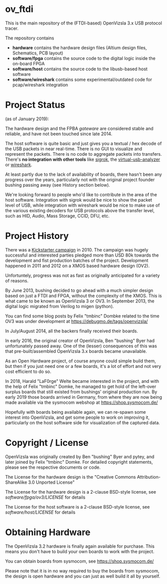 ov_ftdi
=======

This is the main repository of the (FTDI-based) OpenVizsla 3.x USB protocol tracer.

The repository contains

* **hardware** contains the hardware design files (Altium design files, Schematics, PCB layout)
* **software/fpga** contains the source code to the digital logic inside the on-board FPGA
* **software/host** contains the source code to the libusb-based host software
* **software/wireshark** contains some experimental/outdated code for pcap/wireshark integration

Project Status
==============

(as of January 2019):

The hardware design and the FPBA *gateware* are considered stable and reliable,
and have not been touched since late 2014.

The host software is quite basic and just gives you a textual / hex decode of the
USB packets in near real-time.  There is no GUI to visualize and represent the
packets.  There is no code to aggregate packets into transfers.  There's **no
integration with other tools** like [sigrok](https://sigrok.org/), the
[virtual-usb-analyzer](http://vusb-analyzer.sourceforge.net/) or [wireshark](https://wireshark.org/).

At least partly due to the lack of availability of boards, there hasn't been any
progress over the years, particularly not with the original project founder bushing
passing away (see History section below).

We're looking forward to people who'd like to contribute in the area of the host
software.  Integration with sigrok would be nice to show the packet level of USB,
while integration with wireshark would be nice to make use of the various existing
decoders for USB protocols above the transfer level, such as HID, Audio, Mass Storage,
CCID, DFU, etc.


Project History
===============

There was a [Kickstarter
campaign](https://www.kickstarter.com/projects/bushing/openvizsla-open-source-usb-protocol-analyzer) in 2010.  The campaign was hugely successful and interested parties
pledged more than USD 80k towards the development and fist production
batches of the project.  Development happened in 2011 and 2012 on a XMOS
based hardware design (OV2).

Unfortuntely, progress was not as fast as originally anticipated for
a variety of reasons.

By June 2013, bushing decided to go ahead with a much simpler design
based on just a FTDI and FPGA, without the complexity of the XMOS.  This
is what came to be known as OpenVizsla 3 or OV3.  In September 2013,
the digital logic migrated from Verilog to migen (python).

You can find some blog posts by Felix "tmbinc" Dombke related to the
time OV3 was under development at https://debugmo.de/tags/openvizsla/

In July/August 2014, all the backers finally received their boards.

In early 2016, the original creator of OpenVizsla, Ben "bushing" Byer
had unfortunately passed away.  One of the (lesser) consequences of this
was that pre-built/assembled OpenVizsla 3.x boards became unavailable.

As an Open Hardware project, of course anyone could simple build them,
but then if you just need one or a few boards, it's a lot of effort and
not very cost efficient to do so.

In 2018, Harald "LaF0rge" Welte became interested in the project, and
with the help of Felix "tmbinc" Domke, he managed to get hold of the
left-over surplus boards that still existed from bushings' original
production run.  By early 2019 those boards arrived in Germany, from
where they are now being made available via the sysmocom webshop
at https://shop.sysmocom.de/

Hopefully with boards being available again, we can re-spawn some
interest into OpenVizsla, and get some people to work on improving
it, particularly on the host software side for visualization of the
captured data.


Copyright / License
===================

OpenVizsla was originally created by Ben "bushing" Byer and pytey, and
later joined by Felix "tmbinc" Domke.  For detailed copyright statements,
please see the respective documents or code.

The License for the hardware design is the "Creative Commons
Attribution-ShareAlike 3.0 Unported License"

The License for the hardware design is a 2-clause BSD-style license, see
*software/fpga/ov3/LICENSE* for details

The License for the host software is a 2-clause BSD-style license, see
*software/host/LICENSE* for details


Obtaining Hardware
==================

The OpenVizsla 3.2 hardware is finally again available for purchase. This
means you don't have to build your own boards to work with the project.

You can obtain boards from sysmocom, see https://shop.sysmocom.de/

Please note that it is in no way required to buy the boards from sysmocom,
the design is open hardware and you can just as well build it all by yourself.
